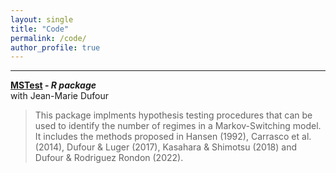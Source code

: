 ```yaml
---
layout: single
title: "Code"
permalink: /code/
author_profile: true
---
```

---

**[MSTest](https://github.com/roga11/MSTest) - _R package_**  
with Jean-Marie Dufour
>This package implments hypothesis testing procedures that can be used to identify the number of regimes in a Markov-Switching model. It includes the methods proposed in Hansen (1992), Carrasco et al. (2014), Dufour & Luger (2017), Kasahara & Shimotsu (2018) and Dufour & Rodriguez Rondon (2022). 
